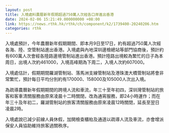 ```yaml
---
layout: post
title: 入境處料農曆新年假期超過750萬人次經各口岸進出香港
date: 2024-02-06 15:21:49.000000000 +08:00
link: https://news.rthk.hk/rthk/ch/component/k2/1739400-20240206.htm
categories: rthk
---
```


入境處預計，今年農曆新年假期期間、即本月9日至17日，約有超過750萬人次經各海、陸、空管制站進出香港。入境處與內地深圳邊檢總站等部門協商後，預計約有600萬人次會經各陸路邊境管制站進出香港。預計陸路出境較為繁忙的日子為本周日，出境人次約461000，入境高峰期為下周二，入境人次約607000。
 
入境處估計，假期期間羅湖管制站、落馬洲支線管制站及港珠澳大橋管制站將會非常繁忙，預計每日平均分別約有170000、158000及105000人次出入境。
 
為疏導農曆新年假期期間的跨境人流和車流，年三十至年初四，深圳灣管制站的旅客和客車清關服務由原來凌晨十二時關閉，改為通宵服務，即24小時運作；而在年三十及年初二，羅湖管制站的旅客清關服務由原來凌晨12時關閉，延長至翌日凌晨2時。
 
入境處說已減少前線人員休假，加開檢查櫃枱及通道以疏導人流及車流，亦會增派保安人員協助維持旅客過關秩序。
